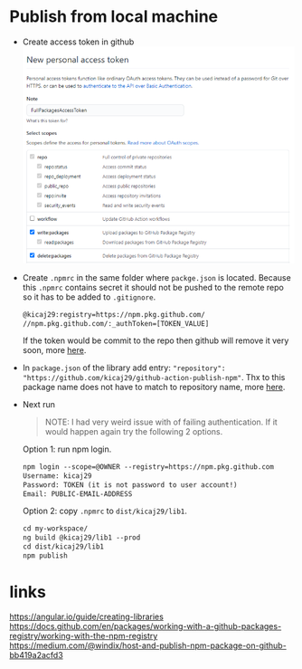 # Publish from local machine

* Create access token in github
![001-CreateAccessToken.png](./images/001-CreateAccessToken.png)
* Create ```.npmrc``` in the same folder where ```packge.json``` is located.
  Because this ```.npmrc``` contains secret it should not be pushed to the remote repo so it has to be added to `.gitignore`.

  ```
  @kicaj29:registry=https://npm.pkg.github.com/
  //npm.pkg.github.com/:_authToken=[TOKEN_VALUE]
  ```
  If the token would be commit to the repo then github will remove it very soon, more [here](https://stackoverflow.com/questions/53579650/github-api-personal-access-token-removes-itself).

* In `package.json` of the library add entry: ```"repository": "https://github.com/kicaj29/github-action-publish-npm"```.
  Thx to this package name does not have to match to repository name, more [here](https://docs.github.com/en/packages/working-with-a-github-packages-registry/working-with-the-npm-registry#publishing-multiple-packages-to-the-same-repository).

* Next run

  >NOTE: I had very weird issue with of failing authentication. If it would happen again try the following 2 options.

  Option 1: run npm login.   
  ```
  npm login --scope=@OWNER --registry=https://npm.pkg.github.com
  Username: kicaj29
  Password: TOKEN (it is not password to user account!)
  Email: PUBLIC-EMAIL-ADDRESS
  ```

  Option 2: copy `.npmrc` to `dist/kicaj29/lib1`.

  ```
  cd my-workspace/
  ng build @kicaj29/lib1 --prod
  cd dist/kicaj29/lib1
  npm publish
  ```

# links
https://angular.io/guide/creating-libraries   
https://docs.github.com/en/packages/working-with-a-github-packages-registry/working-with-the-npm-registry   
https://medium.com/@windix/host-and-publish-npm-package-on-github-bb419a2acfd3   

